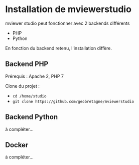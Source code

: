 # Installation de mviewerstudio

mviewer studio peut fonctionner avec 2 backends différents
 * PHP
 * Python

En fonction du backend retenu, l'installation diffère.

## Backend PHP

Prérequis : Apache 2, PHP 7

Clone du projet :

* `cd /home/studio`
* `git clone https://github.com/geobretagne/mviewerstudio`

## Backend Python

à compléter...


## Docker

à compléter...